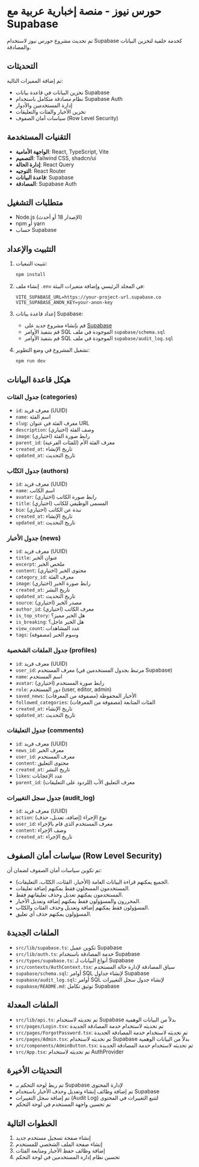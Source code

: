 # حورس نيوز - منصة إخبارية عربية مع Supabase

تم تحديث مشروع حورس نيوز لاستخدام Supabase كخدمة خلفية لتخزين البيانات والمصادقة.

## التحديثات

تم إضافة المميزات التالية:

- تخزين البيانات في قاعدة بيانات Supabase
- نظام مصادقة متكامل باستخدام Supabase Auth
- إدارة المستخدمين والأدوار
- تخزين الأخبار والفئات والتعليقات
- سياسات أمان الصفوف (Row Level Security)

## التقنيات المستخدمة

- **الواجهة الأمامية**: React, TypeScript, Vite
- **التصميم**: Tailwind CSS, shadcn/ui
- **إدارة الحالة**: React Query
- **التوجيه**: React Router
- **قاعدة البيانات**: Supabase
- **المصادقة**: Supabase Auth

## متطلبات التشغيل

- Node.js (الإصدار 18 أو أحدث)
- npm أو yarn
- حساب Supabase

## التثبيت والإعداد

1. تثبيت التبعيات:
   ```bash
   npm install
   ```

2. إنشاء ملف `.env` في المجلد الرئيسي وإضافة متغيرات البيئة:
   ```
   VITE_SUPABASE_URL=https://your-project-url.supabase.co
   VITE_SUPABASE_ANON_KEY=your-anon-key
   ```

3. إعداد قاعدة بيانات Supabase:
   - قم بإنشاء مشروع جديد على [Supabase](https://supabase.com)
   - قم بتنفيذ الأوامر SQL الموجودة في ملف `supabase/schema.sql`
   - قم بتنفيذ الأوامر SQL الموجودة في ملف `supabase/audit_log.sql`

4. تشغيل المشروع في وضع التطوير:
   ```bash
   npm run dev
   ```

## هيكل قاعدة البيانات

### جدول الفئات (categories)
- `id`: معرف فريد (UUID)
- `name`: اسم الفئة
- `slug`: معرف الفئة في عنوان URL
- `description`: وصف الفئة (اختياري)
- `image`: رابط صورة الفئة (اختياري)
- `parent_id`: معرف الفئة الأم (للفئات الفرعية)
- `created_at`: تاريخ الإنشاء
- `updated_at`: تاريخ التحديث

### جدول الكتّاب (authors)
- `id`: معرف فريد (UUID)
- `name`: اسم الكاتب
- `avatar`: رابط صورة الكاتب (اختياري)
- `title`: المسمى الوظيفي للكاتب (اختياري)
- `bio`: نبذة عن الكاتب (اختياري)
- `created_at`: تاريخ الإنشاء
- `updated_at`: تاريخ التحديث

### جدول الأخبار (news)
- `id`: معرف فريد (UUID)
- `title`: عنوان الخبر
- `excerpt`: ملخص الخبر
- `content`: محتوى الخبر (اختياري)
- `category_id`: معرف الفئة
- `image`: رابط صورة الخبر (اختياري)
- `created_at`: تاريخ النشر
- `updated_at`: تاريخ التحديث
- `source`: مصدر الخبر (اختياري)
- `author_id`: معرف الكاتب (اختياري)
- `is_top_story`: هل الخبر مميز؟
- `is_breaking`: هل الخبر عاجل؟
- `view_count`: عدد المشاهدات
- `tags`: وسوم الخبر (مصفوفة)

### جدول الملفات الشخصية (profiles)
- `id`: معرف فريد (UUID)
- `user_id`: معرف المستخدم (مرتبط بجدول المستخدمين في Supabase)
- `name`: اسم المستخدم
- `avatar`: رابط صورة المستخدم (اختياري)
- `role`: دور المستخدم (user, editor, admin)
- `saved_news`: الأخبار المحفوظة (مصفوفة من المعرفات)
- `followed_categories`: الفئات المتابعة (مصفوفة من المعرفات)
- `created_at`: تاريخ الإنشاء
- `updated_at`: تاريخ التحديث

### جدول التعليقات (comments)
- `id`: معرف فريد (UUID)
- `news_id`: معرف الخبر
- `user_id`: معرف المستخدم
- `content`: محتوى التعليق
- `created_at`: تاريخ النشر
- `likes`: عدد الإعجابات
- `parent_id`: معرف التعليق الأب (للردود على التعليقات)

### جدول سجل التغييرات (audit_log)
- `id`: معرف فريد (UUID)
- `action`: نوع الإجراء (إضافة، تعديل، حذف)
- `user_id`: معرف المستخدم الذي قام بالإجراء
- `content`: وصف الإجراء
- `created_at`: تاريخ الإجراء

## سياسات أمان الصفوف (Row Level Security)

تم تكوين سياسات أمان الصفوف لضمان أن:
- الجميع يمكنهم قراءة البيانات العامة (الأخبار، الفئات، الكتّاب، التعليقات).
- المستخدمون المسجلون فقط يمكنهم إضافة تعليقات.
- المستخدمون يمكنهم تعديل وحذف تعليقاتهم فقط.
- المحررون والمسؤولون فقط يمكنهم إضافة وتعديل الأخبار.
- المسؤولون فقط يمكنهم إضافة وتعديل وحذف الفئات والكتّاب.
- المسؤولون يمكنهم حذف أي تعليق.

## الملفات الجديدة

- `src/lib/supabase.ts`: تكوين عميل Supabase
- `src/lib/auth.ts`: خدمة المصادقة باستخدام Supabase
- `src/types/supabase.ts`: أنواع البيانات لـ Supabase
- `src/contexts/AuthContext.tsx`: سياق المصادقة لإدارة حالة المستخدم
- `supabase/schema.sql`: أوامر SQL لإنشاء جداول Supabase
- `supabase/audit_log.sql`: أوامر SQL لإنشاء جدول سجل التغييرات
- `supabase/README.md`: توثيق تكامل Supabase

## الملفات المعدلة

- `src/lib/api.ts`: تم تحديثه لاستخدام Supabase بدلاً من البيانات الوهمية
- `src/pages/Login.tsx`: تم تحديثه لاستخدام خدمة المصادقة الجديدة
- `src/pages/ForgotPassword.tsx`: تم تحديثه لاستخدام خدمة المصادقة الجديدة
- `src/pages/Admin.tsx`: تم تحديثه لاستخدام Supabase بدلاً من البيانات الوهمية
- `src/components/AdminButton.tsx`: تم تحديثه لاستخدام خدمة المصادقة الجديدة
- `src/App.tsx`: تم تحديثه لاستخدام AuthProvider

## التحديثات الأخيرة

- تم ربط لوحة التحكم بـ Supabase لإدارة المحتوى
- تم إضافة وظائف إنشاء وتعديل وحذف الأخبار باستخدام Supabase
- تم إضافة سجل التغييرات (Audit Log) لتتبع التغييرات في المحتوى
- تم تحسين واجهة المستخدم في لوحة التحكم

## الخطوات التالية

1. إنشاء صفحة تسجيل مستخدم جديد
2. إنشاء صفحة الملف الشخصي للمستخدم
3. إضافة وظائف حفظ الأخبار ومتابعة الفئات
4. تحسين نظام إدارة المستخدمين في لوحة التحكم
